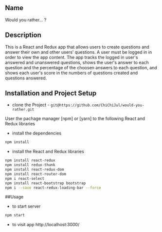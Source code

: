 ## Name
Would you rather... ?

## Description
This is a React and Redux app that allows users to create questions and answer their own and other users' questions. A user must be logged in in order to view the app content. The app tracks the logged in user's answered and unanswered questions, shows the user's answer to each question and the percentage of the choosen answers to each question, and shows each user's score in the numbers of questions created and questions answered.

## Installation and Project Setup
* clone the Project - `git@https://github.com/ChiChiJul/would-you-rather.git`

User the pachage manager [npm] or [yarn] to the following React and Redux libraries 

* install the dependencies
```bash
npm install
```

* install the React and Redux libraries
```bash
npm install react-redux
npm install redux-thunk
npm install react-redux-dom
npm install react-router-dom
npm i react-select
npm install react-bootstrap bootstrap
npm i --save react-redux-loading-bar --force
```

##Usage
* to start server
```bash
npm start
```

* to visit app
http://localhost:3000/
